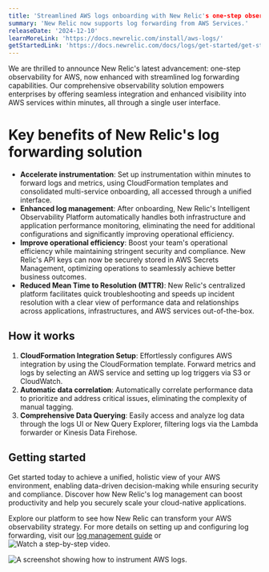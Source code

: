 ```yaml
---
title: 'Streamlined AWS logs onboarding with New Relic's one-step observability'
summary: 'New Relic now supports log forwarding from AWS Services.'
releaseDate: '2024-12-10'
learnMoreLink: 'https://docs.newrelic.com/install/aws-logs/'
getStartedLink: 'https://docs.newrelic.com/docs/logs/get-started/get-started-log-management/'
---
```

We are thrilled to announce New Relic's latest advancement: one-step observability for AWS, now enhanced with streamlined log forwarding capabilities. Our comprehensive observability solution empowers enterprises by offering seamless integration and enhanced visibility into AWS services within minutes, all through a single user interface.

# Key benefits of New Relic's log forwarding solution

- **Accelerate instrumentation**: Set up instrumentation within minutes to forward logs and metrics, using CloudFormation templates and consolidated multi-service onboarding, all accessed through a unified interface.
- **Enhanced log management**: After onboarding, New Relic's Intelligent Observability Platform automatically handles both infrastructure and application performance monitoring, eliminating the need for additional configurations and significantly improving operational efficiency.
- **Improve operational efficiency**: Boost your team's operational efficiency while maintaining stringent security and compliance. New Relic's API keys can now be securely stored in AWS Secrets Management, optimizing operations to seamlessly achieve better business outcomes.
- **Reduced Mean Time to Resolution (MTTR)**: New Relic's centralized platform facilitates quick troubleshooting and speeds up incident resolution with a clear view of performance data and relationships across applications, infrastructures, and AWS services out-of-the-box.

## How it works

1. **CloudFormation Integration Setup**: Effortlessly configures AWS integration by using the CloudFormation template. Forward metrics and logs by selecting an AWS service and setting up log triggers via S3 or CloudWatch.
2. **Automatic data correlation**: Automatically correlate performance data to prioritize and address critical issues, eliminating the complexity of manual tagging.
3. **Comprehensive Data Querying**: Easily access and analyze log data through the logs UI or New Query Explorer, filtering logs via the Lambda forwarder or Kinesis Data Firehose.

## Getting started

Get started today to achieve a unified, holistic view of your AWS environment, enabling data-driven decision-making while ensuring security and compliance. Discover how New Relic's log management can boost productivity and help you securely scale your cloud-native applications.

Explore our platform to see how New Relic can transform your AWS observability strategy. For more details on setting up and configuring log forwarding, visit our [log management guide](https://docs.newrelic.com/install/aws-logs/?service=aws_services) or ![Watch a step-by-step video](https://www.youtube.com/watch?v=pIc1FhI4S4Q).

![A screenshot showing how to instrument AWS logs.](/images/aws1.webp "Instrument_AWS_logs")
